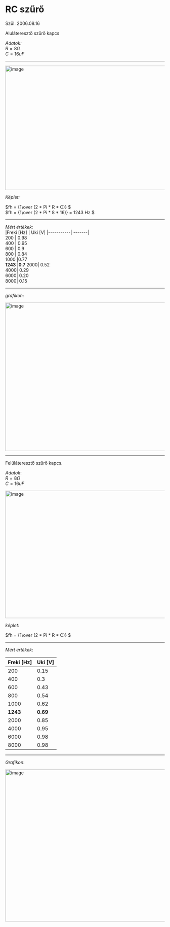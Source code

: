 # RC szűrő  

Szül: 2006.08.16  

Aluláteresztő szűrő kapcs  

*Adatok:*  
$R = 8 Ω$  
$C = 16 uF$  

---  
<img width="797" height="392" alt="image" src="https://github.com/user-attachments/assets/09ff4108-a613-4816-ac4d-e65b239944c0" />

*Képlet:*  

$fh = {1\over  (2 * Pi * R * C)} $   
$fh = {1\over  (2 * Pi * 8 * 16)} = 1243 Hz  $  


---  

*Mért értékek:*  
|Freki [Hz] |	Uki [V]
|-----------| -------|	
200 |	0.98  
400 |	0.95  
600 |	0.9  
800 |	0.84  
1000 |0.77  
**1243** |**0.7** 
2000| 0.52  
4000| 0.29  
6000| 0.20  
8000| 0.15   

------  

*grafikon:*  

<img width="758" height="468" alt="image" src="https://github.com/user-attachments/assets/3171585d-97e4-47b9-8e68-f70153b70b2c" />  


----  
Felüláteresztő szűrő kapcs.  

*Adatok*:  
$R  = 8Ω$  
$C = 16 uF$  

<img width="898" height="402" alt="image" src="https://github.com/user-attachments/assets/ea9e29da-a9ed-49dd-a0a2-dffb7e7a93c6" />
 

*képlet:*  

$fh = {1\over  (2 * Pi * R * C)} $

----  

*Mért értékek*:  

|Freki [Hz] | Uki [V]  
|---------|--------|  
200 |	0.15  
400 |	0.3  
600 | 0.43  
800 | 0.54  
1000 | 0.62  
**1243** | **0.69** 
2000 | 0.85  
4000 | 0.95  
6000 | 0.98  
8000 | 0.98  

-----  

*Grafikon*:  

<img width="764" height="480" alt="image" src="https://github.com/user-attachments/assets/e68e33e8-48bb-471d-9a6c-b66237012335" />  

















